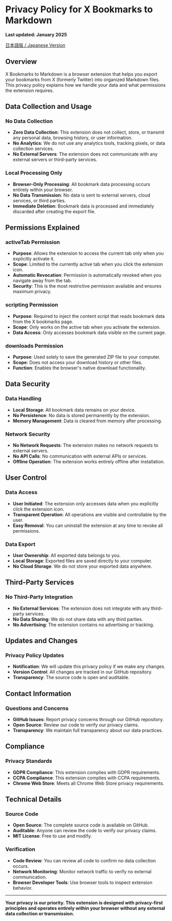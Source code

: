 # Privacy Policy for X Bookmarks to Markdown

**Last updated: January 2025**

[日本語版 / Japanese Version](PRIVACY.ja.md)

## Overview

X Bookmarks to Markdown is a browser extension that helps you export your bookmarks from X (formerly Twitter) into organized Markdown files. This privacy policy explains how we handle your data and what permissions the extension requires.

## Data Collection and Usage

### No Data Collection
- **Zero Data Collection**: This extension does not collect, store, or transmit any personal data, browsing history, or user information.
- **No Analytics**: We do not use any analytics tools, tracking pixels, or data collection services.
- **No External Servers**: The extension does not communicate with any external servers or third-party services.

### Local Processing Only
- **Browser-Only Processing**: All bookmark data processing occurs entirely within your browser.
- **No Data Transmission**: No data is sent to external servers, cloud services, or third parties.
- **Immediate Deletion**: Bookmark data is processed and immediately discarded after creating the export file.

## Permissions Explained

### activeTab Permission
- **Purpose**: Allows the extension to access the current tab only when you explicitly activate it.
- **Scope**: Limited to the currently active tab when you click the extension icon.
- **Automatic Revocation**: Permission is automatically revoked when you navigate away from the tab.
- **Security**: This is the most restrictive permission available and ensures maximum privacy.

### scripting Permission
- **Purpose**: Required to inject the content script that reads bookmark data from the X bookmarks page.
- **Scope**: Only works on the active tab when you activate the extension.
- **Data Access**: Only accesses bookmark data visible on the current page.

### downloads Permission
- **Purpose**: Used solely to save the generated ZIP file to your computer.
- **Scope**: Does not access your download history or other files.
- **Function**: Enables the browser's native download functionality.

## Data Security

### Data Handling
- **Local Storage**: All bookmark data remains on your device.
- **No Persistence**: No data is stored permanently by the extension.
- **Memory Management**: Data is cleared from memory after processing.

### Network Security
- **No Network Requests**: The extension makes no network requests to external servers.
- **No API Calls**: No communication with external APIs or services.
- **Offline Operation**: The extension works entirely offline after installation.

## User Control

### Data Access
- **User Initiated**: The extension only accesses data when you explicitly click the extension icon.
- **Transparent Operation**: All operations are visible and controllable by the user.
- **Easy Removal**: You can uninstall the extension at any time to revoke all permissions.

### Data Export
- **User Ownership**: All exported data belongs to you.
- **Local Storage**: Exported files are saved directly to your computer.
- **No Cloud Storage**: We do not store your exported data anywhere.

## Third-Party Services

### No Third-Party Integration
- **No External Services**: The extension does not integrate with any third-party services.
- **No Data Sharing**: We do not share data with any third parties.
- **No Advertising**: The extension contains no advertising or tracking.

## Updates and Changes

### Privacy Policy Updates
- **Notification**: We will update this privacy policy if we make any changes.
- **Version Control**: All changes are tracked in our GitHub repository.
- **Transparency**: The source code is open and auditable.

## Contact Information

### Questions and Concerns
- **GitHub Issues**: Report privacy concerns through our GitHub repository.
- **Open Source**: Review our code to verify our privacy claims.
- **Transparency**: We maintain full transparency about our data practices.

## Compliance

### Privacy Standards
- **GDPR Compliance**: This extension complies with GDPR requirements.
- **CCPA Compliance**: This extension complies with CCPA requirements.
- **Chrome Web Store**: Meets all Chrome Web Store privacy requirements.

## Technical Details

### Source Code
- **Open Source**: The complete source code is available on GitHub.
- **Auditable**: Anyone can review the code to verify our privacy claims.
- **MIT License**: Free to use and modify.

### Verification
- **Code Review**: You can review all code to confirm no data collection occurs.
- **Network Monitoring**: Monitor network traffic to verify no external communication.
- **Browser Developer Tools**: Use browser tools to inspect extension behavior.

---

**Your privacy is our priority. This extension is designed with privacy-first principles and operates entirely within your browser without any external data collection or transmission.**
